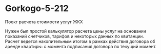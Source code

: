 # Gorkogo-5-212
Поект расчета стоимости услуг ЖКХ

Нужен был простой калькулятор расчета цены услуг на основании показаний счетчиков, тарифов и некоторых данных по квитанции.
Расчет ведется накопительным итогом в рамках действия договора об аренде квартиры: с момента подписания договора по текущий момент.
